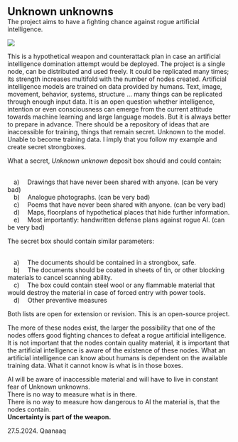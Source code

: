 <font size="+2"><b>Unknown unknowns</b></font></br>
The project aims to have a fighting chance against rogue artificial intelligence.

<img src="https://i.imgur.com/IdyWkNb.png">

This is a hypothetical weapon and counterattack plan in case an artificial intelligence domination attempt would be deployed. 
The project is a single node, can be distributed and used freely.  It could be replicated many times; its strength increases multifold with the number of nodes created. 
Artificial intelligence models are trained on data provided by humans. Text, image, movement, behavior, systems, structure ... many things can be replicated through enough input data. 
It is an open question whether intelligence, intention or even consciousness can emerge from the current attitude towards machine learning and large language models. But it is always better to prepare in advance.
There should be a repository of ideas that are inaccessible for training, things that remain secret. Unknown to the model. Unable to become training data. 
I imply that you follow my example and create secret strongboxes. 

What a secret, <i>Unknown unknown</i> deposit box should and could contain:</br></br>

&emsp;a)	  &emsp;Drawings that have never been shared with anyone. (can be very bad)</br>
&emsp;b)	  &emsp;Analogue photographs. (can be very bad)</br>
&emsp;c)	  &emsp;Poems that have never been shared with anyone. (can be very bad)</br>
&emsp;d)	  &emsp;Maps, floorplans of hypothetical places that hide further information.</br>
&emsp;e)	  &emsp;Most importantly: handwritten defense plans against rogue AI. (can be very bad)</br>

The secret box should contain similar parameters:</br></br>

&emsp;a)	  &emsp;The documents should be contained in a strongbox, safe.</br>
&emsp;b)	  &emsp;The documents should be coated in sheets of tin, or other blocking materials to cancel scanning ability.</br>
&emsp;c)	  &emsp;The box could contain steel wool or any flammable material that would destroy the material in case of forced entry with power tools.</br>
&emsp;d)	  &emsp;Other preventive measures</br>

Both lists are open for extension or revision. This is an open-source project. 

The more of these nodes exist, the larger the possibility that one of the nodes offers good fighting chances to defeat a rogue artificial intelligence. 
It is not important that the nodes contain quality material, it is important that the artificial intelligence is aware of the existence of these nodes. What an artificial intelligence can know about humans is dependent on the available training data.  What it cannot know is what is in those boxes. 

AI will be aware of inaccessible material and will have to live in constant fear of Unknown unknowns. </br>
There is no way to measure what is in there.</br>
There is no way to measure how dangerous to AI the material is, that the nodes contain. </br>
**Uncertainty is part of the weapon.**

27.5.2024. Qaanaaq




